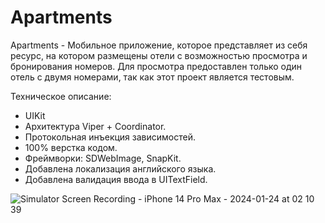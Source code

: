 # Apartments
Apartments - Мобильное приложение, которое представляет из себя ресурс, на котором размещены отели с возможностью просмотра и бронирования номеров.
Для просмотра предоставлен только один отель с двумя номерами, так как этот проект является тестовым.

Техническое описание:
- UIKit
- Архитектура Viper + Coordinator.
- Протокольная инъекция зависимостей.
- 100% верстка кодом.
- Фреймворки: SDWebImage, SnapKit.
- Добавлена локализация английского языка.
- Добавлена валидация ввода в UITextField.



![Simulator Screen Recording - iPhone 14 Pro Max - 2024-01-24 at 02 10 39](https://github.com/VasiliyVygnych/Apartments/assets/126402174/0dcdba0a-03fd-431a-b934-8d664597a170)
